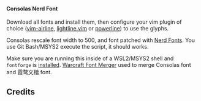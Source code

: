 #### Consolas Nerd Font
Download all fonts and install them, then configure your vim plugin of choice ([vim-airline], [lightline.vim] or [powerline]) to use the glyphs.

Consolas rescale font width to 500, and font patched with [Nerd Fonts].
You use Git Bash/MSYS2 execute the script, it should works.

Make sure you are running this inside of a WSL2/MSYS2 shell and `fontforge` is [installed].
[Warcraft Font Merger] used to merge Consolas font and 霞鹜文楷 font.

## Credits

[Nerd Fonts]: https://github.com/ryanoasis/nerd-fonts
[installed]: http://designwithfontforge.com/en-US/Installing_Fontforge.html
[consolas-nf]: https://github.com/ongyx/consolas-nf
[vim-airline]: https://github.com/vim-airline/vim-airline
[lightline.vim]: https://github.com/itchyny/lightline.vim
[powerline]: https://github.com/powerline/powerline
[Warcraft Font Merger]: https://github.com/nowar-fonts/Warcraft-Font-Merger/
